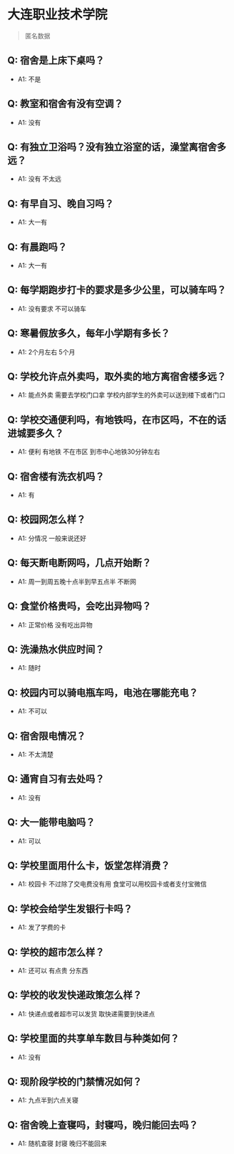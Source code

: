 # 大连职业技术学院
> 匿名数据
## Q: 宿舍是上床下桌吗？
- A1: 不是
## Q: 教室和宿舍有没有空调？
- A1: 没有
## Q: 有独立卫浴吗？没有独立浴室的话，澡堂离宿舍多远？
- A1: 没有 不太远
## Q: 有早自习、晚自习吗？
- A1: 大一有
## Q: 有晨跑吗？
- A1: 大一有
## Q: 每学期跑步打卡的要求是多少公里，可以骑车吗？
- A1: 没有要求 不可以骑车
## Q: 寒暑假放多久，每年小学期有多长？
- A1: 2个月左右 5个月
## Q: 学校允许点外卖吗，取外卖的地方离宿舍楼多远？
- A1: 能点外卖 需要去学校门口拿 学校内部学生的外卖可以送到楼下或者门口
## Q: 学校交通便利吗，有地铁吗，在市区吗，不在的话进城要多久？
- A1: 便利 有地铁 不在市区 到市中心地铁30分钟左右
## Q: 宿舍楼有洗衣机吗？
- A1: 有
## Q: 校园网怎么样？
- A1: 分情况 一般来说还好
## Q: 每天断电断网吗，几点开始断？
- A1: 周一到周五晚十点半到早五点半 不断网
## Q: 食堂价格贵吗，会吃出异物吗？
- A1: 正常价格 没有吃出异物
## Q: 洗澡热水供应时间？
- A1: 随时
## Q: 校园内可以骑电瓶车吗，电池在哪能充电？
- A1: 不可以
## Q: 宿舍限电情况？
- A1: 不太清楚
## Q: 通宵自习有去处吗？
- A1: 没有
## Q: 大一能带电脑吗？
- A1: 可以
## Q: 学校里面用什么卡，饭堂怎样消费？
- A1: 校园卡 不过除了交电费没有用 食堂可以用校园卡或者支付宝微信
## Q: 学校会给学生发银行卡吗？
- A1: 发了学费的卡
## Q: 学校的超市怎么样？
- A1: 还可以 有点贵 分东西
## Q: 学校的收发快递政策怎么样？
- A1: 快递点或者超市可以发货 取快递需要到快递点
## Q: 学校里面的共享单车数目与种类如何？
- A1: 没有
## Q: 现阶段学校的门禁情况如何？
- A1: 九点半到六点关寝
## Q: 宿舍晚上查寝吗，封寝吗，晚归能回去吗？
- A1: 随机查寝 封寝 晚归不能回来